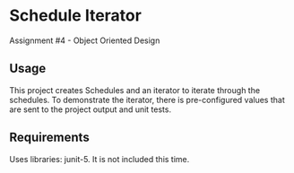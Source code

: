 # Schedule Iterator

Assignment #4 - Object Oriented Design

Usage
------------------------------------------------------------------
This project creates Schedules and an iterator to iterate through the schedules. To demonstrate the iterator, there is pre-configured values that are sent to the project output and unit tests.

Requirements
-------------------------------------------------------------------
Uses libraries: junit-5. It is not included this time.
